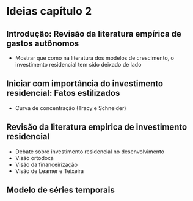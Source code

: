 # Ideias capítulo 2

## Introdução: Revisão da literatura empírica de gastos autônomos

- Mostrar que como na literatura dos modelos de crescimento, o investimento residencial tem sido deixado de lado



##  Iniciar com importância do investimento residencial: Fatos estilizados

- Curva de concentração (Tracy e Schneider)



## Revisão da literatura empírica de investimento residencial

- Debate sobre investimento residencial no desenvolvimento
- Visão ortodoxa
- Visão da financeirização
- Visão de Leamer e Teixeira



## Modelo de séries temporais

